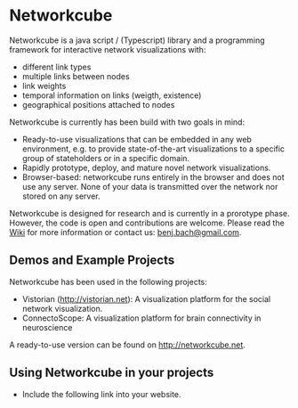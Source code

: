 # Networkcube

Networkcube is a java script / (Typescript) library and a programming framework for interactive network visualizations with:

* different link types
* multiple links between nodes
* link weights
* temporal information on links (weigth, existence)
* geographical positions attached to nodes

Networkcube is currently has been build with two goals in mind: 

* Ready-to-use visualizations that can be embedded in any web environment, e.g. to provide state-of-the-art visualizations to a specific group of stateholders or in a specific domain. 
* Rapidly prototype, deploy, and mature novel network visualizations. 
* Browser-based: networkcube runs entirely in the browser and does not use any server. None of your data is transmitted over the network nor stored on any server.

Networkcube is designed for research and is currently in a prorotype phase. However, the code is open and contributions are welcome. Please read the [Wiki](Home) for more information or contact us: benj.bach@gmail.com.


## Demos and Example Projects

Networkcube has been used in the following projects:

* Vistorian (http://vistorian.net): A visualization platform for the social network visualization.
* ConnectoScope: A visualization platform for brain connectivity in neuroscience

A ready-to-use version can be found on http://networkcube.net.

## Using Networkcube in your projects

* Include the following link into your website. 
<script src="https://networkcube.github.io/networkcube/core/networkcube.js"/>

* Learn how to import data (https://github.com/networkcube/networkcube/wiki/Importing-Data) and how to use the network API (https://github.com/networkcube/networkcube/wiki/Query-API)

## Components

The Networkcube framework conists of the following components and features: 

* Methods for **loading network data** from various formats, e.g. csv, json, GEDCOM, etc.
* Importing data into the **local storage** of your browser. Data is not uploaded onto any server, unless you provide the 
server and program the backend. Technically, this is possible. Eventually this means that once you the visualization(s) with your data show up on your screen, no internet connection is necessary anymore. Data and events are handled completely locally on your machine.
* an **API to query the network** you stored in the local storage, such as link weights for a certain period, a node's neighbors, links of a certain type. etc.
* an initial **set of common state-of-the-art network visualizations** including Node-Link diagrams, Adjacency Matrices, Dynamic Ego network visualization, and a geographical Map.
Visualizations are referenced via a URL and can hence sit anywhere in the internet. Once the visualization code is loaded
all it needs to do is to query the data from the local storage.
* A **messenger to send events between all the visualizations** in your browser: be they in windows, tabs, or iFrames. Messages pass simple interaction events such as node selection or changes to a time slider for temporal navigation.


## Technical Specifications

* Networkcube is written in TypeScript (https://www.typescriptlang.org), a typed language that compiles into 
JavaScript.  
* Data is stored in the browser's local storage, which currently is limited to 5MB. For projects on using larger networks, contact us.
* Networkcube and the visualizations are optimized for Google Chrome. They have *not* been tested on other browsers. (Feel free to do so and let us know what happens).
* Visualizations are generally written in WebGL using the THREE.js library (http://threejs.org). Certain parts of the visualizations are implemented in D3.

## Run your own networkcube instance for development

1. Clone this git
2. Place it on a http server.
3. Navigate to `<your_serverpath>/networkcube/web/index.html`* to run the local demo and test if all is working fine.

* On my machine this looks like `http://localhost/~bbach/networkcube/web` 
